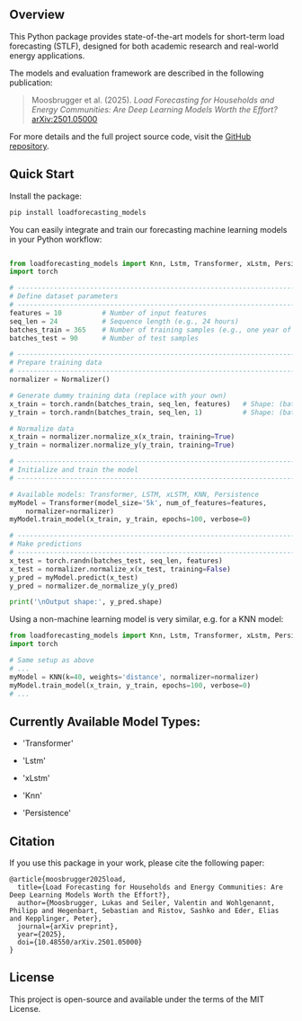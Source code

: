 
## Overview

This Python package provides state-of-the-art models for short-term load forecasting (STLF), designed for both academic research and real-world energy applications.

The models and evaluation framework are described in the following publication:

> Moosbrugger et al. (2025). *Load Forecasting for Households and Energy Communities: Are Deep Learning Models Worth the Effort?*  
> [arXiv:2501.05000](https://arxiv.org/abs/2501.05000)

For more details and the full project source code, visit the [GitHub repository](https://github.com/erc-fhv/loadforecasting).

## Quick Start

Install the package:

```bash
pip install loadforecasting_models
```

You can easily integrate and train our forecasting machine learning models in your Python workflow:

```python

from loadforecasting_models import Knn, Lstm, Transformer, xLstm, Persistence, Normalizer
import torch

# ------------------------------------------------------------------------------
# Define dataset parameters
# ------------------------------------------------------------------------------
features = 10          # Number of input features
seq_len = 24           # Sequence length (e.g., 24 hours)
batches_train = 365    # Number of training samples (e.g., one year of daily sequences)
batches_test = 90      # Number of test samples

# ------------------------------------------------------------------------------
# Prepare training data
# ------------------------------------------------------------------------------
normalizer = Normalizer()

# Generate dummy training data (replace with your own)
x_train = torch.randn(batches_train, seq_len, features)   # Shape: (batch_size, seq_len, features)
y_train = torch.randn(batches_train, seq_len, 1)          # Shape: (batch_size, seq_len, 1)

# Normalize data
x_train = normalizer.normalize_x(x_train, training=True)
y_train = normalizer.normalize_y(y_train, training=True)

# ------------------------------------------------------------------------------
# Initialize and train the model
# ------------------------------------------------------------------------------

# Available models: Transformer, LSTM, xLSTM, KNN, Persistence
myModel = Transformer(model_size='5k', num_of_features=features,
    normalizer=normalizer)
myModel.train_model(x_train, y_train, epochs=100, verbose=0)

# ------------------------------------------------------------------------------
# Make predictions
# ------------------------------------------------------------------------------
x_test = torch.randn(batches_test, seq_len, features)
x_test = normalizer.normalize_x(x_test, training=False)
y_pred = myModel.predict(x_test)
y_pred = normalizer.de_normalize_y(y_pred)

print('\nOutput shape:', y_pred.shape)

```

Using a non-machine learning model is very similar, e.g. for a KNN model:

```python
from loadforecasting_models import Knn, Lstm, Transformer, xLstm, Persistence, Normalizer
import torch

# Same setup as above
# ...
myModel = KNN(k=40, weights='distance', normalizer=normalizer)
myModel.train_model(x_train, y_train, epochs=100, verbose=0)
# ...
```

## Currently Available Model Types:

-  'Transformer'

-  'Lstm'

-  'xLstm'

-  'Knn'

-  'Persistence'

## Citation

If you use this package in your work, please cite the following paper:

```
@article{moosbrugger2025load,
  title={Load Forecasting for Households and Energy Communities: Are Deep Learning Models Worth the Effort?},
  author={Moosbrugger, Lukas and Seiler, Valentin and Wohlgenannt, Philipp and Hegenbart, Sebastian and Ristov, Sashko and Eder, Elias and Kepplinger, Peter},
  journal={arXiv preprint},
  year={2025},
  doi={10.48550/arXiv.2501.05000}
}
```

## License

This project is open-source and available under the terms of the MIT License.

